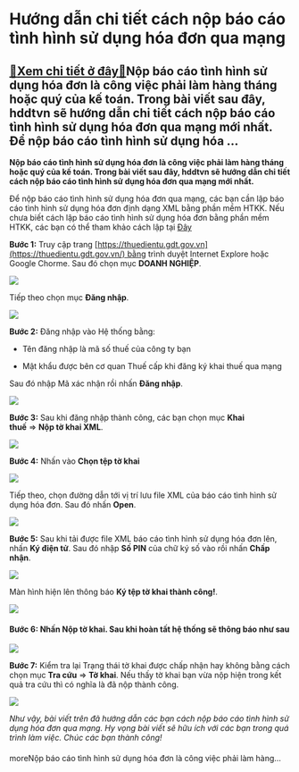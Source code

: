 Hướng dẫn chi tiết cách nộp báo cáo tình hình sử dụng hóa đơn qua mạng
======================================================================

[:gift:Xem chi tiết ở đây:gift:](https://hddtvn.com/huong-dan-chi-tiet-cach-nop-bao-cao-tinh-hinh-su-dung-hoa-don-qua-mang/)Nộp báo cáo tình hình sử dụng hóa đơn là công việc phải làm hàng tháng hoặc quý của kế toán. Trong bài viết sau đây, hddtvn sẽ hướng dẫn chi tiết cách nộp báo cáo tình hình sử dụng hóa đơn qua mạng mới nhất. Để nộp báo cáo tình hình sử dụng hóa …
------------------------------------------------------------------------------------------------------------------------------------------------------------------------------------------------------------------------------------------------------

**Nộp báo cáo tình hình sử dụng hóa đơn là công việc phải làm hàng tháng hoặc quý của kế toán. Trong bài viết sau đây, hddtvn sẽ hướng dẫn chi tiết cách nộp báo cáo tình hình sử dụng hóa đơn qua mạng mới nhất.**


Để nộp báo cáo tình hình sử dụng hóa đơn qua mạng, các bạn cần lập báo cáo tình hình sử dụng hóa đơn định dạng XML bằng phần mềm HTKK. Nếu chưa biết cách lập báo cáo tình hình sử dụng hóa đơn bằng phần mềm HTKK, các bạn có thể tham khảo cách lập tại [Đây](#)


**Bước 1:** Truy cập trang [https://thuedientu.gdt.gov.vn](https://thuedientu.gdt.gov.vn/) bằng trình duyệt Internet Explore hoặc Google Chorme. Sau đó chọn mục **DOANH NGHIỆP**.


![](https://hddtvn.com/wp-content/uploads/2021/01/GMMHQPd.png)


Tiếp theo chọn mục **Đăng nhập**.


![](https://hddtvn.com/wp-content/uploads/2021/01/XfF3Wxw.png)


**Bước 2:** Đăng nhập vào Hệ thống bằng:




* Tên đăng nhập là mã số thuế của công ty bạn

* Mật khẩu được bên cơ quan Thuế cấp khi đăng ký khai thuế qua mạng



Sau đó nhập Mã xác nhận rồi nhấn **Đăng nhập**.


![](https://hddtvn.com/wp-content/uploads/2021/01/mAQUVYQ.png)


**Bước 3:** Sau khi đăng nhập thành công, các bạn chọn mục **Khai thuế** => **Nộp tờ khai XML**.


![](https://hddtvn.com/wp-content/uploads/2021/01/4fAW6Uo.png)


**Bước 4:** Nhấn vào **Chọn tệp tờ khai**


![](https://hddtvn.com/wp-content/uploads/2021/01/gB2Za40.png)


Tiếp theo, chọn đường dẫn tới vị trí lưu file XML của báo cáo tình hình sử dụng hóa đơn. Sau đó nhấn **Open**.


![](https://hddtvn.com/wp-content/uploads/2021/01/05GcDPD.png)


**Bước 5:** Sau khi tải được file XML báo cáo tình hình sử dụng hóa đơn lên, nhấn **Ký điện tử**. Sau đó nhập **Số PIN** của chữ ký số vào rồi nhấn **Chấp nhận**.


![](https://hddtvn.com/wp-content/uploads/2021/01/wlZw87j.png)


Màn hình hiện lên thông báo **Ký tệp tờ khai thành công!**.


![](https://hddtvn.com/wp-content/uploads/2021/01/narniH9.png)


#### **Bước 6:** Nhấn **Nộp tờ khai**. Sau khi hoàn tất hệ thống sẽ thông báo như sau


![](https://hddtvn.com/wp-content/uploads/2021/01/tqcJWNa.png)


**Bước 7:** Kiểm tra lại Trạng thái tờ khai được chấp nhận hay không bằng cách chọn mục **Tra cứu** => **Tờ khai**. Nếu thấy tờ khai bạn vừa nộp hiện trong kết quả tra cứu thì có nghĩa là đã nộp thành công.


![](https://hddtvn.com/wp-content/uploads/2021/01/V4M867o.png)


*Như vậy, bài viết trên đã hướng dẫn các bạn cách nộp báo cáo tình hình sử dụng hóa đơn qua mạng. Hy vọng bài viết sẽ hữu ích với các bạn trong quá trình làm việc. Chúc các bạn thành công!*


#### 


moreNộp báo cáo tình hình sử dụng hóa đơn là công việc phải làm hàng…

